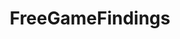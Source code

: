 ---
title: FreeGameFindings
crosslinks:
- FreeGamesOnSteam
- GameDeals
- Steam
- youtubefactsbot
- PS4
- u_imguralbumbot
- GrabFreeGameKeys
- john_yukis_bots
- autotldr
- QuakeChampions
- tmsbmeta
- metric_units
- discordapp
- hearthstone
- gaming
- microsoftsoftwareswap
- Reddit101
- gamedeals
- paydaytheheist
- apphookup
---